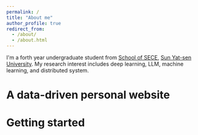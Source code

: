 ```yaml
---
permalink: /
title: "About me"
author_profile: true
redirect_from: 
  - /about/
  - /about.html
---
```


I'm a forth year undergraduate student from [School of SECE](https://sece.sysu.edu.cn/), [Sun Yat-sen University](https://www.sysu.edu.cn/). My research interest includes deep learning, LLM, machine learning, and distributed system.

A data-driven personal website
======


Getting started
======
